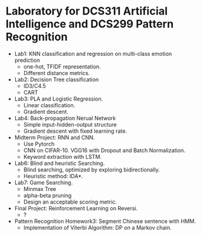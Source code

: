 # Laboratory for DCS311 Artificial Intelligence and DCS299 Pattern Recognition

* Lab1: KNN classification and regression on multi-class emotion prediction
  * one-hot, TFIDF representation.
  * Different distance metrics.
* Lab2: Decision Tree classification
  * ID3/C4.5
  * CART
* Lab3: PLA and Logistic Regression.
  * Linear classification.
  * Gradient descent.
* Lab4: Back-propagation Nerual Network
  * Simple input-hidden-output structure
  * Gradient descent with fixed learning rate.
* Midterm Project: RNN and CNN.
  * Use Pytorch
  * CNN on CIFAR-10. VGG16 with Dropout and Batch Normalization.
  * Keyword extraction with LSTM.
* Lab6: Blind and heuristic Searching.
  * Blind searching, optimized by exploring bidirectionally.
  * Heuristic method: IDA*.
* Lab7: Game Searching.
  * Minmax Tree
  * alpha-beta pruning
  * Design an acceptable scoring metric.
* Final Project: Reinforcement Learning on Reversi.
  * ?
* Pattern Recognition Homework3: Segment Chinese sentence with HMM.
  * Implementation of Viterbi Algorithm: DP on a Markov chain.